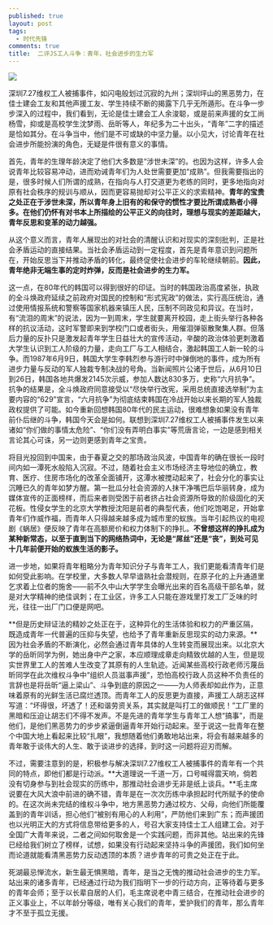 ```yaml
---
published: true
layout: post
tags:
  - 时代先锋
comments: true
title:  二评JS工人斗争：青年，社会进步的生力军
---
```



![](https://i.ooxx.ooo/2018/08/21/e5d96ec4c9bc7f0a82a381d87fcced8d.jpg)

深圳7.27维权工人被捕事件，如闪电般划过沉寂的九州；深圳坪山的黑恶势力，在佳士建会工友和其他声援工友、学生持续不断的揭露下几乎无所遁形。在斗争一步步深入的过程中，我们看到，无论是佳士建会工人余浚聪，或是前来声援的女工尚杨雪，抑或是高校学生沈梦雨、岳昕等人，年纪多为二十出头，“青年”二字的描述是恰如其分。在斗争当中，他们是不可或缺的中坚力量。以小见大，讨论青年在社会进步所能扮演的角色，无疑是件很有意义的事情。

首先，青年的生理年龄决定了他们大多数是“涉世未深”的。也因为这样，许多人会说青年比较容易冲动，进而劝诫青年们为人处世需要更加“成熟”。但我需要指出的是，很多时候人们所谓的成熟，在指向与人打交道更为老练的同时，更多地指向对原有社会秩序的规训与顺从，因而更容易抛却对公平正义的求索精神。**青年的宝贵之处正在于涉世未深，所以青年身上旧有的和保守的惯性才要比所谓成熟者小得多。在他们仍怀有对书本上所描绘的公平正义的向往时，理想与现实的差距越大，青年反思和变革的动力越强。**

从这个意义而言，青年人展现出的对社会的清醒认识和对现实的深刻批判，正是社会矛盾运动的直接结果。当社会矛盾运动到一定程度，首先是青年意识到问题所在，开始反思当下并推动矛盾的转化，最终促使社会进步的车轮继续朝前。**因此，青年绝非无端生事的定时炸弹，反而是社会进步的生力军。**

这一点，在80年代的韩国可以得到很好的印证。当时的韩国政治高度紧张，执政的全斗焕政府延续之前政府对国民的控制和“形式宪政”的做法，实行高压统治，通过使用情报系统和警察等国家机器来镇压人民，压制不同政见和异议。在当时，有“流泪的周末”的说法，因为一到周末，学生就要离开校园，走上街头举行各种各样的抗议活动，这时军警即来到学校门口或者街头，用催泪弹驱散聚集人群。但落后力量的反扑只是激发起青年学生日益壮大的宣传活动，辛酸的政治体验更刺激着大学生认识到工人阶级的力量，走向工厂与工人相结合，激起韩国工人新一轮的斗争。而1987年6月9日，韩国大学生李韩烈参与游行时中弹倒地的事件，成为所有进步力量与反动的军人独裁专制决战的号角。当新闻照片公诸于世后，从6月10日到26日，韩国各地共爆发2145次示威，参加人数达830多万，史称“六月抗争”。抗争的结果是，全斗焕政府同意接受以“尽快举行改宪，采用总统直接选举制”为主要内容的“629”宣言，“六月抗争”为彻底结束韩国在冷战开始以来长期的军人独裁政权提供了可能。如今重新回想韩国80年代的民主运动，很难想象如果没有青年前仆后继的斗争，韩国今天会是如何。联想到深圳7.27维权工人被捕事件发生以来诸如“你们做的事情太危险”、“你们没有弄明白事实”等荒唐言论，一边是感到相关言论其心可诛，另一边则更感到青年之宝贵。

将目光投回到中国来，由于春夏之交的那场政治风波，中国青年的确在很长一段时间内如一潭死水般陷入沉寂。不过，随着社会主义市场经济主导地位的确立，教育、医疗、住房市场化的改革全面铺开，这潭水被搅动起来了，社会分化的事实让沉睡已久的青年如梦方醒。第一批瓜分社会资源的人抹干净嘴巴后华丽转身，成为媒体宣传的正面榜样，而后来者则受困于前者挤占社会资源所导致的阶级固化的天花板。性侵女学生的北京大学教授沈阳是前者的典型代表，他们吃饱喝足，开始拿青年们作威作福，而青年人只得越来越多成为城市里的蚁族。当年引起热议的电视剧《蜗居》便反映了青年在高额房价和权力体制下的挣扎。**不曾想这样的挣扎成为某种新常态，以至于直到当下的网络热词中，无论是“屌丝”还是“丧”，到处可见十几年前便开始的蚁族生活的影子。**

进一步地，如果将青年粗略分为青年知识分子与青年工人，我们更能看清青年们是如何受此影响。在学校里，大多数人早早谙熟社会潜规则，在原子化的上升通道里乞求着上位者的施舍——前不久中山大学学生会曝光出来的百名高级干部名单，就是对大学精神的绝佳讽刺；在工业区，许多工人只能在游戏里打发工厂乏味的时光，往往一出厂门口便是网吧。

**但是历史辩证法的精妙之处正在于，这种异化的生活体验和权力的严重区隔，既造成青年一代普遍的压抑与失望，也给予了青年重新反思现实的动力来源。**因为社会矛盾的不断演化，必然会通过青年具体的人生转变而展现出来。以北京大学的岳昕同学为例，她出身中产之家，本应顺理成章走向精致优越的人生，但是现实世界里工人的苦难人生改变了其原有的人生轨迹。近闻某些高校行政老师污蔑岳昕同学在此次维权斗争中“组织人员滋事声援”，恐怕高校行政人员这种不负责任的言辞也是将岳昕“逼上梁山”、斗争到底的原因之一——为人师表却如此作为，正意味着原有的光鲜生活已腐烂透顶。而青年工人的反思更为直接，声援工人胡志这样写道：“坏得很，坏透了！还和谐劳资关系，其实就是叫打工的做顺民！”工厂里的黑暗和压迫让胡志们不得不发声。不是先进的青年学生与青年工人想“搞事”，而是他们，是他们黑恶势力的步步紧逼倒逼青年开始行动起来。至于说这一批青年在整个中国大地上看起来比较“扎眼”，我想随着他们勇敢地站出来，将会有越来越多的青年敢于谈伟大的人生、敢于谈进步的选择，到时这一问题将迎刃而解。

不过，需要注意到的是，积极参与解决深圳7.27维权工人被捕事件的青年有一个共同的特点，即他们都是行动派。**大道理说一千道一万，口号喊得震天响，倘若没有切身参与到社会现实的历练中，那推动社会进步无非是纸上谈兵。**毛主席说要在大风大浪中前进的确不错，青年是在一次次历练中承担起时代所赋予的使命的。在这次尚未完结的维权斗争中，地方黑恶势力通过校方、父母，向他们所能覆盖到的青年训话，担心他们“被别有用心的人利用”，严防他们来到广东；而声援团也以光明正大的方式将信息带给更多的人，号召大家支持佳士工人组建工会。对于全国广大青年来说，二者之间如何取舍是一个实践问题，而非其他。站出来的先锋已经给我们树立了榜样，试想，如果没有行动起来坚持斗争的声援团，我们如何坐而论道就能看清黑恶势力反动透顶的本质？进步青年的可贵之处正在于此。

死湖最忌惮流水，新生最无惧黑暗，青年，是当之无愧的推动社会进步的生力军。站出来的诸多青年，已经通过行动为我们指明下一步的行动方向，正等待着与更多的青年会师；至于以长辈自居的人们，毛主席说老中青三结合，在推动社会进步的正义事业上，不以年龄分等级，唯有关心我们的青年，爱护我们的青年，那么青年才不至于孤立无援。
